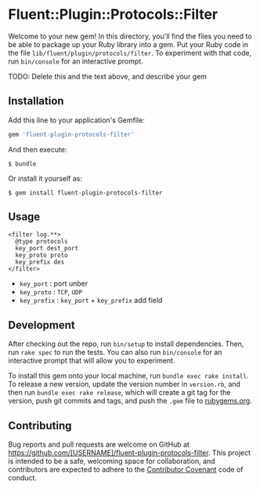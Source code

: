 # Fluent::Plugin::Protocols::Filter

Welcome to your new gem! In this directory, you'll find the files you need to be able to package up your Ruby library into a gem. Put your Ruby code in the file `lib/fluent/plugin/protocols/filter`. To experiment with that code, run `bin/console` for an interactive prompt.

TODO: Delete this and the text above, and describe your gem

## Installation

Add this line to your application's Gemfile:

```ruby
gem 'fluent-plugin-protocols-filter'
```

And then execute:

    $ bundle

Or install it yourself as:

    $ gem install fluent-plugin-protocols-filter

## Usage

```
<filter log.**>
  @type protocols
  key_port dest_port
  key_proto proto
  key_prefix des
</filter>
```
+ `key_port` : port unber
+ `key_proto` : `TCP`, `UDP`
+ `key_prefix` : `key_port` + `key_prefix` add field

## Development

After checking out the repo, run `bin/setup` to install dependencies. Then, run `rake spec` to run the tests. You can also run `bin/console` for an interactive prompt that will allow you to experiment.

To install this gem onto your local machine, run `bundle exec rake install`. To release a new version, update the version number in `version.rb`, and then run `bundle exec rake release`, which will create a git tag for the version, push git commits and tags, and push the `.gem` file to [rubygems.org](https://rubygems.org).

## Contributing

Bug reports and pull requests are welcome on GitHub at https://github.com/[USERNAME]/fluent-plugin-protocols-filter. This project is intended to be a safe, welcoming space for collaboration, and contributors are expected to adhere to the [Contributor Covenant](http://contributor-covenant.org) code of conduct.

